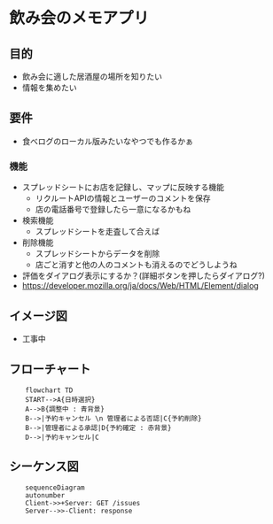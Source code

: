 # 飲み会のメモアプリ
##  目的
* 飲み会に適した居酒屋の場所を知りたい
* 情報を集めたい

## 要件
* 食べログのローカル版みたいなやつでも作るかぁ

### 機能
* スプレッドシートにお店を記録し、マップに反映する機能
    * リクルートAPIの情報とユーザーのコメントを保存
    * 店の電話番号で登録したら一意になるかもね
* 検索機能
    * スプレッドシートを走査して合えば
* 削除機能
    * スプレッドシートからデータを削除
    * 店ごと消すと他の人のコメントも消えるのでどうしようね
* 評価をダイアログ表示にするか？(詳細ボタンを押したらダイアログ?)
* https://developer.mozilla.org/ja/docs/Web/HTML/Element/dialog

## イメージ図
* 工事中

## フローチャート
```mermaid
    flowchart TD
    START-->A{日時選択}
    A-->B{調整中 : 青背景}
    B-->|予約キャンセル \n 管理者による否認|C{予約削除}
    B-->|管理者による承認|D{予約確定 : 赤背景}
    D-->|予約キャンセル|C
```

## シーケンス図
```mermaid
    sequenceDiagram
    autonumber
    Client->>+Server: GET /issues
    Server-->>-Client: response
```

## 
